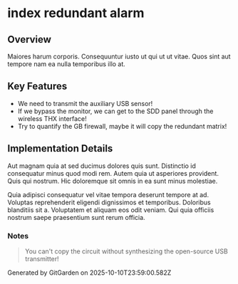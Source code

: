 # index redundant alarm

## Overview
Maiores harum corporis. Consequuntur iusto ut qui ut ut vitae. Quos sint aut tempore nam ea nulla temporibus illo at.

## Key Features
- We need to transmit the auxiliary USB sensor!
- If we bypass the monitor, we can get to the SDD panel through the wireless THX interface!
- Try to quantify the GB firewall, maybe it will copy the redundant matrix!

## Implementation Details
Aut magnam quia at sed ducimus dolores quis sunt. Distinctio id consequatur minus quod modi rem. Autem quia ut asperiores provident. Quis qui nostrum. Hic doloremque sit omnis in ea sunt minus molestiae.
 Quia adipisci consequatur vel vitae tempora deserunt tempore at ad. Voluptas reprehenderit eligendi dignissimos et temporibus. Doloribus blanditiis sit a. Voluptatem et aliquam eos odit veniam. Qui quia officiis nostrum saepe praesentium sunt rerum officia.

### Notes
> You can't copy the circuit without synthesizing the open-source USB transmitter!

Generated by GitGarden on 2025-10-10T23:59:00.582Z